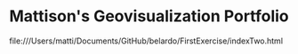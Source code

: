 # Mattison's Geovisualization Portfolio 
file:///Users/matti/Documents/GitHub/belardo/FirstExercise/indexTwo.html
